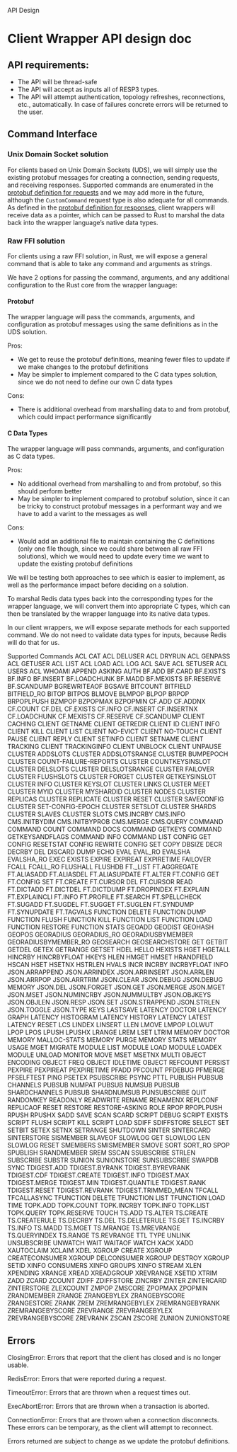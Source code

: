 API Design

# Client Wrapper API design doc

## API requirements:
- The API will be thread-safe
- The API will accept as inputs all of RESP3 types.
- The API will attempt authentication, topology refreshes, reconnections, etc., automatically. In case of failures concrete errors will be returned to the user.

## Command Interface

### Unix Domain Socket solution
For clients based on Unix Domain Sockets (UDS), we will simply use the existing protobuf messages for creating a connection, sending requests, and receiving responses. Supported commands are enumerated in the [protobuf definition for requests](https://github.com/Bit-Quill/babushka/blob/main/babushka-core/src/protobuf/redis_request.proto) and we may add more in the future, although the `CustomCommand` request type is also adequate for all commands. As defined in the [protobuf definition for responses](https://github.com/Bit-Quill/babushka/blob/main/babushka-core/src/protobuf/response.proto), client wrappers will receive data as a pointer, which can be passed to Rust to marshal the data back into the wrapper language’s native data types.

### Raw FFI solution
For clients using a raw FFI solution, in Rust, we will expose a general command that is able to take any command and arguments as strings. 

We have 2 options for passing the command, arguments, and any additional configuration to the Rust core from the wrapper language:

#### Protobuf
The wrapper language will pass the commands, arguments, and configuration as protobuf messages using the same definitions as in the UDS solution.

Pros:
- We get to reuse the protobuf definitions, meaning fewer files to update if we make changes to the protobuf definitions
- May be simpler to implement compared to the C data types solution, since we do not need to define our own C data types

Cons:
- There is additional overhead from marshalling data to and from protobuf, which could impact performance significantly

#### C Data Types
The wrapper language will pass commands, arguments, and configuration as C data types.

Pros:
- No additional overhead from marshalling to and from protobuf, so this should perform better
- May be simpler to implement compared to protobuf solution, since it can be tricky to construct protobuf messages in a performant way and we have to add a varint to the messages as well 

Cons:
- Would add an additional file to maintain containing the C definitions (only one file though, since we could share between all raw FFI solutions), which we would need to update every time we want to update the existing protobuf definitions

We will be testing both approaches to see which is easier to implement, as well as the performance impact before deciding on a solution.

To marshal Redis data types back into the corresponding types for the wrapper language, we will convert them into appropriate C types, which can then be translated by the wrapper language into its native data types.

In our client wrappers, we will expose separate methods for each supported command. We do not need to validate data types for inputs, because Redis will do that for us.

Supported Commands
ACL CAT
ACL DELUSER
ACL DRYRUN
ACL GENPASS
ACL GETUSER
ACL LIST
ACL LOAD
ACL LOG
ACL SAVE
ACL SETUSER
ACL USERS
ACL WHOAMI
APPEND
ASKING
AUTH
BF.ADD
BF.CARD
BF.EXISTS
BF.INFO
BF.INSERT
BF.LOADCHUNK
BF.MADD
BF.MEXISTS
BF.RESERVE
BF.SCANDUMP
BGREWRITEAOF
BGSAVE
BITCOUNT
BITFIELD
BITFIELD_RO
BITOP
BITPOS
BLMOVE
BLMPOP
BLPOP
BRPOP
BRPOPLPUSH
BZMPOP
BZPOPMAX
BZPOPMIN
CF.ADD
CF.ADDNX
CF.COUNT
CF.DEL
CF.EXISTS
CF.INFO
CF.INSERT
CF.INSERTNX
CF.LOADCHUNK
CF.MEXISTS
CF.RESERVE
CF.SCANDUMP
CLIENT CACHING
CLIENT GETNAME
CLIENT GETREDIR
CLIENT ID
CLIENT INFO
CLIENT KILL
CLIENT LIST
CLIENT NO-EVICT
CLIENT NO-TOUCH
CLIENT PAUSE
CLIENT REPLY
CLIENT SETINFO
CLIENT SETNAME
CLIENT TRACKING
CLIENT TRACKINGINFO
CLIENT UNBLOCK
CLIENT UNPAUSE
CLUSTER ADDSLOTS
CLUSTER ADDSLOTSRANGE
CLUSTER BUMPEPOCH
CLUSTER COUNT-FAILURE-REPORTS
CLUSTER COUNTKEYSINSLOT
CLUSTER DELSLOTS
CLUSTER DELSLOTSRANGE
CLUSTER FAILOVER
CLUSTER FLUSHSLOTS
CLUSTER FORGET
CLUSTER GETKEYSINSLOT
CLUSTER INFO
CLUSTER KEYSLOT
CLUSTER LINKS
CLUSTER MEET
CLUSTER MYID
CLUSTER MYSHARDID
CLUSTER NODES
CLUSTER REPLICAS
CLUSTER REPLICATE
CLUSTER RESET
CLUSTER SAVECONFIG
CLUSTER SET-CONFIG-EPOCH
CLUSTER SETSLOT
CLUSTER SHARDS
CLUSTER SLAVES
CLUSTER SLOTS
CMS.INCRBY
CMS.INFO
CMS.INITBYDIM
CMS.INITBYPROB
CMS.MERGE
CMS.QUERY
COMMAND
COMMAND COUNT
COMMAND DOCS
COMMAND GETKEYS
COMMAND GETKEYSANDFLAGS
COMMAND INFO
COMMAND LIST
CONFIG GET
CONFIG RESETSTAT
CONFIG REWRITE
CONFIG SET
COPY
DBSIZE
DECR
DECRBY
DEL
DISCARD
DUMP
ECHO
EVAL
EVAL_RO
EVALSHA
EVALSHA_RO
EXEC
EXISTS
EXPIRE
EXPIREAT
EXPIRETIME
FAILOVER
FCALL
FCALL_RO
FLUSHALL
FLUSHDB
FT._LIST
FT.AGGREGATE
FT.ALIASADD
FT.ALIASDEL
FT.ALIASUPDATE
FT.ALTER
FT.CONFIG GET
FT.CONFIG SET
FT.CREATE
FT.CURSOR DEL
FT.CURSOR READ
FT.DICTADD
FT.DICTDEL
FT.DICTDUMP
FT.DROPINDEX
FT.EXPLAIN
FT.EXPLAINCLI
FT.INFO
FT.PROFILE
FT.SEARCH
FT.SPELLCHECK
FT.SUGADD
FT.SUGDEL
FT.SUGGET
FT.SUGLEN
FT.SYNDUMP
FT.SYNUPDATE
FT.TAGVALS
FUNCTION DELETE
FUNCTION DUMP
FUNCTION FLUSH
FUNCTION KILL
FUNCTION LIST
FUNCTION LOAD
FUNCTION RESTORE
FUNCTION STATS
GEOADD
GEODIST
GEOHASH
GEOPOS
GEORADIUS
GEORADIUS_RO
GEORADIUSBYMEMBER
GEORADIUSBYMEMBER_RO
GEOSEARCH
GEOSEARCHSTORE
GET
GETBIT
GETDEL
GETEX
GETRANGE
GETSET
HDEL
HELLO
HEXISTS
HGET
HGETALL
HINCRBY
HINCRBYFLOAT
HKEYS
HLEN
HMGET
HMSET
HRANDFIELD
HSCAN
HSET
HSETNX
HSTRLEN
HVALS
INCR
INCRBY
INCRBYFLOAT
INFO
JSON.ARRAPPEND
JSON.ARRINDEX
JSON.ARRINSERT
JSON.ARRLEN
JSON.ARRPOP
JSON.ARRTRIM
JSON.CLEAR
JSON.DEBUG
JSON.DEBUG MEMORY
JSON.DEL
JSON.FORGET
JSON.GET
JSON.MERGE
JSON.MGET
JSON.MSET
JSON.NUMINCRBY
JSON.NUMMULTBY
JSON.OBJKEYS
JSON.OBJLEN
JSON.RESP
JSON.SET
JSON.STRAPPEND
JSON.STRLEN
JSON.TOGGLE
JSON.TYPE
KEYS
LASTSAVE
LATENCY DOCTOR
LATENCY GRAPH
LATENCY HISTOGRAM
LATENCY HISTORY
LATENCY LATEST
LATENCY RESET
LCS
LINDEX
LINSERT
LLEN
LMOVE
LMPOP
LOLWUT
LPOP
LPOS
LPUSH
LPUSHX
LRANGE
LREM
LSET
LTRIM
MEMORY DOCTOR
MEMORY MALLOC-STATS
MEMORY PURGE
MEMORY STATS
MEMORY USAGE
MGET
MIGRATE
MODULE LIST
MODULE LOAD
MODULE LOADEX
MODULE UNLOAD
MONITOR
MOVE
MSET
MSETNX
MULTI
OBJECT ENCODING
OBJECT FREQ
OBJECT IDLETIME
OBJECT REFCOUNT
PERSIST
PEXPIRE
PEXPIREAT
PEXPIRETIME
PFADD
PFCOUNT
PFDEBUG
PFMERGE
PFSELFTEST
PING
PSETEX
PSUBSCRIBE
PSYNC
PTTL
PUBLISH
PUBSUB CHANNELS
PUBSUB NUMPAT
PUBSUB NUMSUB
PUBSUB SHARDCHANNELS
PUBSUB SHARDNUMSUB
PUNSUBSCRIBE
QUIT
RANDOMKEY
READONLY
READWRITE
RENAME
RENAMENX
REPLCONF
REPLICAOF
RESET
RESTORE
RESTORE-ASKING
ROLE
RPOP
RPOPLPUSH
RPUSH
RPUSHX
SADD
SAVE
SCAN
SCARD
SCRIPT DEBUG
SCRIPT EXISTS
SCRIPT FLUSH
SCRIPT KILL
SCRIPT LOAD
SDIFF
SDIFFSTORE
SELECT
SET
SETBIT
SETEX
SETNX
SETRANGE
SHUTDOWN
SINTER
SINTERCARD
SINTERSTORE
SISMEMBER
SLAVEOF
SLOWLOG GET
SLOWLOG LEN
SLOWLOG RESET
SMEMBERS
SMISMEMBER
SMOVE
SORT
SORT_RO
SPOP
SPUBLISH
SRANDMEMBER
SREM
SSCAN
SSUBSCRIBE
STRLEN
SUBSCRIBE
SUBSTR
SUNION
SUNIONSTORE
SUNSUBSCRIBE
SWAPDB
SYNC
TDIGEST.ADD
TDIGEST.BYRANK
TDIGEST.BYREVRANK
TDIGEST.CDF
TDIGEST.CREATE
TDIGEST.INFO
TDIGEST.MAX
TDIGEST.MERGE
TDIGEST.MIN
TDIGEST.QUANTILE
TDIGEST.RANK
TDIGEST.RESET
TDIGEST.REVRANK
TDIGEST.TRIMMED_MEAN
TFCALL
TFCALLASYNC
TFUNCTION DELETE
TFUNCTION LIST
TFUNCTION LOAD
TIME
TOPK.ADD
TOPK.COUNT
TOPK.INCRBY
TOPK.INFO
TOPK.LIST
TOPK.QUERY
TOPK.RESERVE
TOUCH
TS.ADD
TS.ALTER
TS.CREATE
TS.CREATERULE
TS.DECRBY
TS.DEL
TS.DELETERULE
TS.GET
TS.INCRBY
TS.INFO
TS.MADD
TS.MGET
TS.MRANGE
TS.MREVRANGE
TS.QUERYINDEX
TS.RANGE
TS.REVRANGE
TTL
TYPE
UNLINK
UNSUBSCRIBE
UNWATCH
WAIT
WAITAOF
WATCH
XACK
XADD
XAUTOCLAIM
XCLAIM
XDEL
XGROUP CREATE
XGROUP CREATECONSUMER
XGROUP DELCONSUMER
XGROUP DESTROY
XGROUP SETID
XINFO CONSUMERS
XINFO GROUPS
XINFO STREAM
XLEN
XPENDING
XRANGE
XREAD
XREADGROUP
XREVRANGE
XSETID
XTRIM
ZADD
ZCARD
ZCOUNT
ZDIFF
ZDIFFSTORE
ZINCRBY
ZINTER
ZINTERCARD
ZINTERSTORE
ZLEXCOUNT
ZMPOP
ZMSCORE
ZPOPMAX
ZPOPMIN
ZRANDMEMBER
ZRANGE
ZRANGEBYLEX
ZRANGEBYSCORE
ZRANGESTORE
ZRANK
ZREM
ZREMRANGEBYLEX
ZREMRANGEBYRANK
ZREMRANGEBYSCORE
ZREVRANGE
ZREVRANGEBYLEX
ZREVRANGEBYSCORE
ZREVRANK
ZSCAN
ZSCORE
ZUNION
ZUNIONSTORE

## Errors
ClosingError: Errors that report that the client has closed and is no longer usable.

RedisError: Errors that were reported during a request.

TimeoutError: Errors that are thrown when a request times out.

ExecAbortError: Errors that are thrown when a transaction is aborted.

ConnectionError: Errors that are thrown when a connection disconnects. These errors can be temporary, as the client will attempt to reconnect.

Errors returned are subject to change as we update the protobuf definitions.

